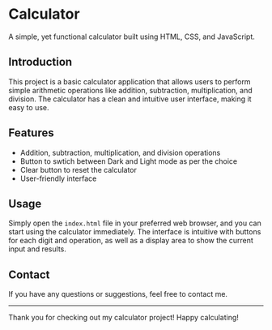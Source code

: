 # Calculator

A simple, yet functional calculator built using HTML, CSS, and JavaScript.

## Introduction

This project is a basic calculator application that allows users to perform simple arithmetic operations like addition, subtraction, multiplication, and division. The calculator has a clean and intuitive user interface, making it easy to use.

## Features

- Addition, subtraction, multiplication, and division operations
- Button to swtich between Dark and Light mode as per the choice 
- Clear button to reset the calculator
- User-friendly interface

## Usage

Simply open the `index.html` file in your preferred web browser, and you can start using the calculator immediately. The interface is intuitive with buttons for each digit and operation, as well as a display area to show the current input and results.

## Contact

If you have any questions or suggestions, feel free to contact me.

---

Thank you for checking out my calculator project! Happy calculating!
